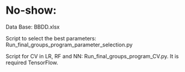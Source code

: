 # No-show:

Data Base: BBDD.xlsx


Script to select the best parameters: Run_final_groups_program_parameter_selection.py


Script for CV in LR, RF and NN: Run_final_groups_program_CV.py. It is required TensorFlow.
